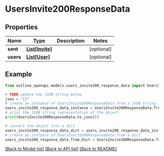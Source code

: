 # UsersInvite200ResponseData


## Properties

Name | Type | Description | Notes
------------ | ------------- | ------------- | -------------
**sent** | [**List[Invite]**](Invite.md) |  | [optional] 
**users** | [**List[User]**](User.md) |  | [optional] 

## Example

```python
from outline_openapi.models.users_invite200_response_data import UsersInvite200ResponseData

# TODO update the JSON string below
json = "{}"
# create an instance of UsersInvite200ResponseData from a JSON string
users_invite200_response_data_instance = UsersInvite200ResponseData.from_json(json)
# print the JSON string representation of the object
print(UsersInvite200ResponseData.to_json())

# convert the object into a dict
users_invite200_response_data_dict = users_invite200_response_data_instance.to_dict()
# create an instance of UsersInvite200ResponseData from a dict
users_invite200_response_data_from_dict = UsersInvite200ResponseData.from_dict(users_invite200_response_data_dict)
```
[[Back to Model list]](../README.md#documentation-for-models) [[Back to API list]](../README.md#documentation-for-api-endpoints) [[Back to README]](../README.md)


